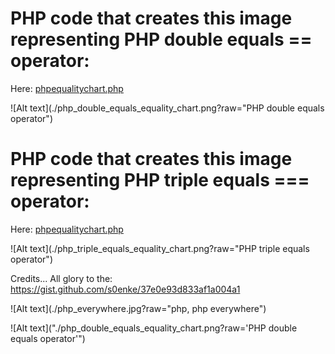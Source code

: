 # PHP code that creates this image representing PHP double equals == operator:

Here: <a href="phpequalitychart.php">phpequalitychart.php</a>

![Alt text](./php_double_equals_equality_chart.png?raw="PHP double equals operator")



# PHP code that creates this image representing PHP triple equals === operator:

Here: <a href="phpequalitychart.php">phpequalitychart.php</a>

![Alt text](./php_triple_equals_equality_chart.png?raw="PHP triple equals operator")


Credits... All glory to the: https://gist.github.com/s0enke/37e0e93d833af1a004a1


![Alt text](./php_everywhere.jpg?raw="php, php everywhere")


![Alt text]("./php_double_equals_equality_chart.png?raw='PHP double equals operator'")

